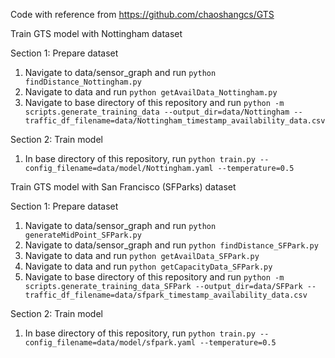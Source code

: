 Code with reference from https://github.com/chaoshangcs/GTS

Train GTS model with Nottingham dataset 

Section 1: Prepare dataset 
1. Navigate to data/sensor_graph and run `python findDistance_Nottingham.py` 
2. Navigate to data and run `python getAvailData_Nottingham.py`
3. Navigate to base directory of this repository and run `python -m scripts.generate_training_data --output_dir=data/Nottingham --traffic_df_filename=data/Nottingham_timestamp_availability_data.csv`

Section 2: Train model 
1. In base directory of this repository, run `python train.py --config_filename=data/model/Nottingham.yaml --temperature=0.5`

Train GTS model with San Francisco (SFParks) dataset

Section 1: Prepare dataset
1. Navigate to data/sensor_graph and run `python generateMidPoint_SFPark.py`
2. Navigate to data/sensor_graph and run `python findDistance_SFPark.py`
3. Navigate to data and run `python getAvailData_SFPark.py`
4. Navigate to data and run `python getCapacityData_SFPark.py`
3. Navigate to base directory of this repository and run `python -m scripts.generate_training_data_SFPark --output_dir=data/SFPark --traffic_df_filename=data/sfpark_timestamp_availability_data.csv`

Section 2: Train model 
1. In base directory of this repository, run `python train.py --config_filename=data/model/sfpark.yaml --temperature=0.5`
